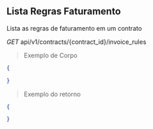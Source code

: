 ## Lista Regras Faturamento

Lista as regras de faturamento em um contrato

<div class="api-endpoint">
  <div class="endpoint-data">
    <i class="label label-get">GET</i>
     api/v1/contracts/{contract_id}/invoice_rules
  </div>
</div>


> Exemplo de Corpo

```json
{

}
```

> Exemplo do retorno

```json
{

}
```